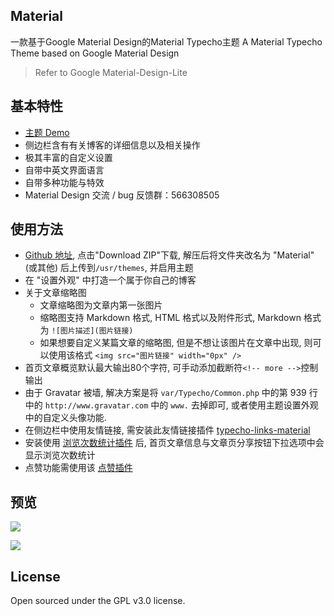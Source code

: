 ## Material
一款基于Google Material Design的Material Typecho主题
A Material Typecho Theme based on Google Material Design
>Refer to Google  Material-Design-Lite

## 基本特性
- [主题 Demo](https://blog.viosey.com)
- 侧边栏含有有关博客的详细信息以及相关操作
- 极其丰富的自定义设置
- 自带中英文界面语言
- 自带多种功能与特效
- Material Design 交流 / bug 反馈群：566308505


## 使用方法
- [Github 地址](https://github.com/viosey/typecho-theme-material), 点击"Download ZIP"下载, 解压后将文件夹改名为 "Material"(或其他) 后上传到```/usr/themes```, 并启用主题
- 在 "设置外观" 中打造一个属于你自己的博客
- 关于文章缩略图
	- 文章缩略图为文章内第一张图片
	- 缩略图支持 Markdown 格式, HTML 格式以及附件形式, Markdown 格式为 ```![图片描述](图片链接)```
	- 如果想要自定义某篇文章的缩略图, 但是不想让该图片在文章中出现, 则可以使用该格式 ```<img src="图片链接" width="0px" /> ```
- 首页文章概览默认最大输出80个字符, 可手动添加截断符```<!-- more -->```控制输出
- 由于 Gravatar 被墙, 解决方案是将 ```var/Typecho/Common.php``` 中的第 939 行中的 ```http://www.gravatar.com``` 中的 ```www.``` 去掉即可, 或者使用主题设置外观中的自定义头像功能.
- 在侧边栏中使用友情链接, 需安装此友情链接插件  [typecho-links-material](https://github.com/viosey/typecho-links-material)
- 安装使用 [浏览次数统计插件](http://qiniu.viosey.com/typecho/plugins/Stat.zip) 后, 首页文章信息与文章页分享按钮下拉选项中会显示浏览次数统计
- 点赞功能需使用该 [点赞插件](http://7xqdyf.com1.z0.glb.clouddn.com/zipTeStat.zip)

## 预览
![](https://viosey.com/img/screenshot.jpg)

![](https://viosey.com/img/verticalpageview.jpg)

## License
Open sourced under the GPL v3.0 license.
